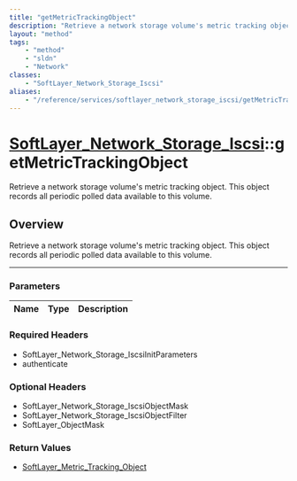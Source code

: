 ```yaml
---
title: "getMetricTrackingObject"
description: "Retrieve a network storage volume's metric tracking object. This object records all periodic polled data available to th... "
layout: "method"
tags:
    - "method"
    - "sldn"
    - "Network"
classes:
    - "SoftLayer_Network_Storage_Iscsi"
aliases:
    - "/reference/services/softlayer_network_storage_iscsi/getMetricTrackingObject"
---
```

# [SoftLayer_Network_Storage_Iscsi](/reference/services/SoftLayer_Network_Storage_Iscsi)::getMetricTrackingObject


Retrieve a network storage volume's metric tracking object. This object records all periodic polled data available to this volume.


## Overview 
Retrieve a network storage volume's metric tracking object. This object records all periodic polled data available to this volume.

-----

### Parameters 
|Name | Type | Description |
| --- | --- | --- |


### Required Headers
* SoftLayer_Network_Storage_IscsiInitParameters
* authenticate


### Optional Headers
* SoftLayer_Network_Storage_IscsiObjectMask
* SoftLayer_Network_Storage_IscsiObjectFilter
* SoftLayer_ObjectMask

### Return Values
* <a href='/reference/datatypes/SoftLayer_Metric_Tracking_Object'>SoftLayer_Metric_Tracking_Object </a>




